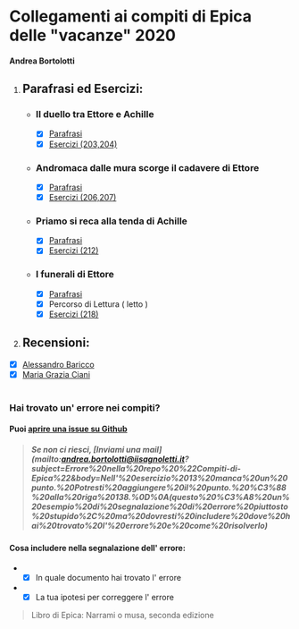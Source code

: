 # Collegamenti ai compiti di Epica delle "vacanze" 2020
#### Andrea Bortolotti
1. ## Parafrasi ed Esercizi: 
    * ### Il duello tra Ettore e Achille  
      - [x] [Parafrasi](Parafrasi/Il-duello-tra-Ettore-e-Achille.md)
      - [x] [Esercizi (203,204)](Esercizi/203-204.md)  
    * ### Andromaca dalle mura scorge il cadavere di Ettore  
      - [x] [Parafrasi](Parafrasi/Andromaca-dalle-mura-scorge-il-cadavere-di-Ettore.md)
      - [x] [Esercizi (206,207)](Esercizi/206-207.md)  
    * ### Priamo si reca alla tenda di Achille  
      - [x] [Parafrasi](Parafrasi/Priamo-si-reca-alla-tenda-di-Achille.md.md)
      - [x] [Esercizi (212)](Esercizi/212.md)  
    * ### I funerali di Ettore  
      - [x] [Parafrasi](Parafrasi/I-funerali-di-Ettore.md)
      - [x] Percorso di Lettura ( letto )
      - [x] [Esercizi (218)](Esercizi/218.md)  
2. ## Recensioni:  
 * [x] [Alessandro Baricco](Recensioni%20Iliade/Baricco.md)
 * [x] [Maria Grazia Ciani](Recensioni%20Iliade/Maria%20Grazia%20Ciani.md)
<br><br>
### Hai trovato un' errore nei compiti?
#### Puoi [aprire una issue su Github](https://github.com/bortox/Compiti-di-Epica/issues/new)
> ##### Se non ci riesci, [Inviami una mail](mailto:andrea.bortolotti@iisagnoletti.it?subject=Errore%20nella%20repo%20%22Compiti-di-Epica%22&body=Nell'%20esercizio%2013%20manca%20un%20punto.%20Potresti%20aggiungere%20il%20punto.%20%C3%88%20alla%20riga%20138.%0D%0A(questo%20%C3%A8%20un%20esempio%20di%20segnalazione%20di%20errore%20piuttosto%20stupido%2C%20ma%20dovresti%20includere%20dove%20hai%20trovato%20l'%20errore%20e%20come%20risolverlo)
#### Cosa includere nella segnalazione dell' errore:
   * - [x] In quale documento hai trovato l' errore
   * - [x] La tua ipotesi per correggere l' errore
> Libro di Epica: Narrami o musa, seconda edizione

